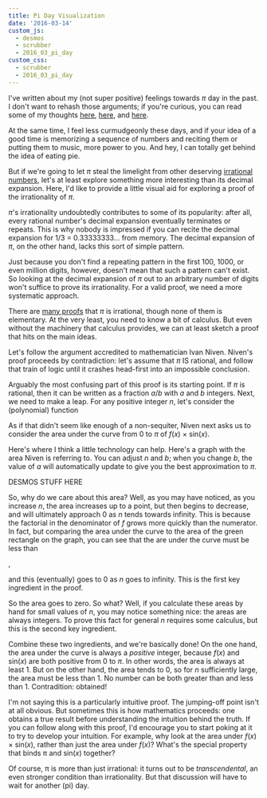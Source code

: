 ```yaml
---
title: Pi Day Visualization
date: '2016-03-14'
custom_js: 
  - desmos
  - scrubber
  - 2016_03_pi_day
custom_css: 
  - scrubber
  - 2016_03_pi_day
---
```

I've written about my (not super positive) feelings towards _&pi;_ day in the past. I don't want to rehash those arguments; if you're curious, you can read some of my thoughts <a href="/2009/03/pi-day.html" target="_blank">here</a>, <a href="/2011/03/pi-day-post-mortem.html" target="_blank">here</a>, and <a href="/2012/03/pi-day-vs-half-tau-day.html" target="_blank">here</a>.

At the same time, I feel less curmudgeonly these days, and if your idea of a good time is memorizing a sequence of numbers and reciting them or putting them to music, more power to you. And hey, I can totally get behind the idea of eating pie. 

But if we're going to let _&pi;_ steal the limelight from other deserving <a href="https://en.wikipedia.org/wiki/E_(mathematical_constant)" target="_blank">irrational</a> <a href="https://en.wikipedia.org/wiki/Euler%E2%80%93Mascheroni_constant" target="_blank">numbers</a>, let's at least explore something more interesting than its decimal expansion. Here, I'd like to provide a little visual aid for exploring a proof of the irrationality of _&pi;_.

_&pi;_'s irrationality undoubtedly contributes to some of its popularity: after all, every rational number's decimal expansion eventually terminates or repeats. This is why nobody is impressed if you can recite the decimal expansion for 1/3 = 0.33333333... from memory. The decimal expansion of _&pi;_, on the other hand, lacks this sort of simple pattern.

Just because you don't find a repeating pattern in the first 100, 1000, or even million digits, however, doesn't mean that such a pattern can't exist. So looking at the decimal expansion of _&pi;_ out to an arbitrary number of digits won't suffice to prove its irrationality. For a valid proof, we need a more systematic approach.

There are <a href="https://en.wikipedia.org/wiki/Proof_that_%CF%80_is_irrational" target="_blank">many proofs</a> that _&pi;_ is irrational, though none of them is elementary. At the very least, you need to know a bit of calculus. But even without the machinery that calculus provides, we can at least sketch a proof that hits on the main ideas.

Let's follow the argument accredited to mathematician Ivan Niven. Niven's proof proceeds by contradiction: let's assume that _&pi;_ IS rational, and follow that train of logic until it crashes head-first into an impossible conclusion.

Arguably the most confusing part of this proof is its starting point. If _&pi;_ is rational, then it can be written as a fraction _a_/_b_ with _a_ and _b_ integers. Next, we need to make a leap. For any positive integer _n_, let's consider the (polynomial) function

<div class="formula text-center"></div>

As if that didn't seem like enough of a non-sequiter, Niven next asks us to consider the area under the curve from 0 to _&pi;_ of _f_(_x_) &times; sin(_x_). 

Here's where I think a little technology can help. Here's a graph with the area Niven is referring to. You can adjust _n_ and _b_; when you change _b_, the value of _a_ will automatically update to give you the best approximation to _&pi;_.

DESMOS STUFF HERE 

So, why do we care about this area? Well, as you may have noticed, as you increase _n_, the area increases up to a point, but then begins to decrease, and will ultimately approach 0 as _n_ tends towards infinity. This is because the factorial in the denominator of _f_ grows more quickly than the numerator. In fact, but comparing the area under the curve to the area of the green rectangle on the graph, you can see that the are under the curve must be less than 

<div class="formula text-center"></div>,

and this (eventually) goes to 0 as _n_ goes to infinity. This is the first key ingredient in the proof.

So the area goes to zero. So what? Well, if you calculate these areas by hand for small values of _n_, you may notice something nice: the areas are always integers. To prove this fact for general _n_ requires some calculus, but this is the second key ingredient.

Combine these two ingredients, and we're basically done! On the one hand, the area under the curve is always a _positive_ integer, because _f_(_x_) and sin(_x_) are both positive from 0 to _&pi;_. In other words, the area is always at least 1. But on the other hand, the area tends to 0, so for _n_ sufficiently large, the area must be less than 1. No number can be both greater than and less than 1. Contradition: obtained!

I'm not saying this is a particularly intuitive proof. The jumping-off point isn't at all obvious. But sometimes this is how mathematics proceeds: one obtains a true result before understanding the intuition behind the truth. If you can follow along with this proof, I'd encourage you to start poking at it to try to develop your intuition. For example, why look at the area under _f_(_x_) &times; sin(_x_), rather than just the area under _f_(_x_)? What's the special property that binds &pi; and sin(_x_) together? 

Of course, &pi; is more than just irrational: it turns out to be _transcendental_, an even stronger condition than irrationality. But that discussion will have to wait for another (pi) day.

<!-- INTEGER ADDENDUM -->